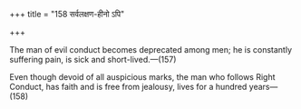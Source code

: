 +++
title = "158 सर्वलक्षण-हीनो ऽपि"

+++

The man of evil conduct becomes deprecated among men; he is constantly suffering pain, is sick and short-lived.—(157)


Even though devoid of all auspicious marks, the man who follows Right Conduct, has faith and is free from jealousy, lives for a hundred years—(158) 